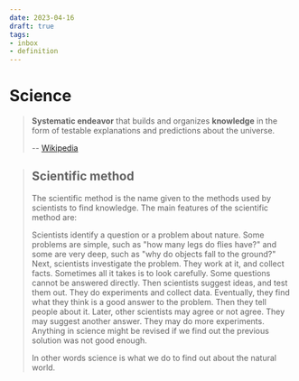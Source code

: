 ```yaml
---
date: 2023-04-16
draft: true
tags:
- inbox
- definition
---
```


# Science

> **Systematic endeavor** that builds and organizes **knowledge** in the form of
> testable explanations and predictions about the universe.
>
> -- [Wikipedia](https://en.wikipedia.org/wiki/Science)

> ## Scientific method
>
> The scientific method is the name given to the methods used by scientists to
> find knowledge. The main features of the scientific method are:
>
> Scientists identify a question or a problem about nature. Some problems are
> simple, such as "how many legs do flies have?" and some are very deep, such as
> "why do objects fall to the ground?" Next, scientists investigate the problem.
> They work at it, and collect facts. Sometimes all it takes is to look
> carefully. Some questions cannot be answered directly. Then scientists suggest
> ideas, and test them out. They do experiments and collect data. Eventually,
> they find what they think is a good answer to the problem. Then they tell
> people about it. Later, other scientists may agree or not agree. They may
> suggest another answer. They may do more experiments. Anything in science
> might be revised if we find out the previous solution was not good enough.
>
> In other words science is what we do to find out about the natural world.
